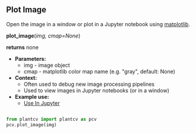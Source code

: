 ## Plot Image

Open the image in a window or plot in a Jupyter notebook using [matplotlib](https://matplotlib.org/).

**plot_image**(*img, cmap=None*)

**returns** none

- **Parameters:**
    - img - image object
    - cmap - matplotlib color map name (e.g. "gray", default: None)
- **Context:**
    - Often used to debug new image processing pipelines
    - Used to view images in Jupyter notebooks (or in a window) 
- **Example use:**
    - [Use In Jupyter](jupyter.md)  

```python

from plantcv import plantcv as pcv      
pcv.plot_image(img)
```
